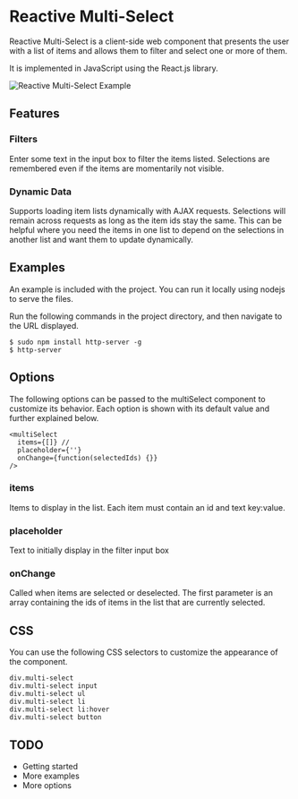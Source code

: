 # Reactive Multi-Select

Reactive Multi-Select is a client-side web component that presents the user with a list of items and allows them to filter and select one or more of them.

It is implemented in JavaScript using the React.js library.

![Reactive Multi-Select Example](http://i.imgur.com/VLuM9W0.png "Reactive Multi-Select Example")

## Features

### Filters

Enter some text in the input box to filter the items listed.  Selections are remembered even if the items
are momentarily not visible.

### Dynamic Data

Supports loading item lists dynamically with AJAX requests.  Selections will remain across requests as long as the item ids stay the same.
This can be helpful where you need the items in one list to depend on the selections in another list and want them to
update dynamically.

## Examples

An example is included with the project.  You can run it locally using nodejs to serve the files.

Run the following commands in the project directory, and then navigate to the URL displayed.

```
$ sudo npm install http-server -g
$ http-server
```

## Options

The following options can be passed to the multiSelect component to customize its behavior.  Each option
is shown with its default value and further explained below.

```
<multiSelect
  items={[]} // 
  placeholder={''}
  onChange={function(selectedIds) {}}
/>
```

### items

Items to display in the list.  Each item must contain an id and text key:value.

### placeholder

  Text to initially display in the filter input box

### onChange

  Called when items are selected or deselected.  The first parameter is an array containing the ids of
  items in the list that are currently selected.

## CSS

You can use the following CSS selectors to customize the appearance of the component.
  
```
div.multi-select
div.multi-select input
div.multi-select ul
div.multi-select li
div.multi-select li:hover
div.multi-select button
```

## TODO
 * Getting started
 * More examples
 * More options


